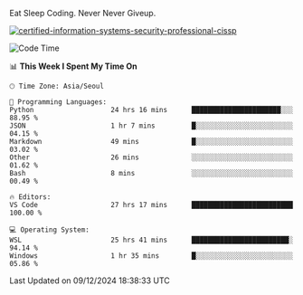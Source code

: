 Eat Sleep Coding.
Never Never Giveup.

[![certified-information-systems-security-professional-cissp](https://user-images.githubusercontent.com/44606727/157613689-acd84ec6-5f8f-4e79-89d9-a8d51f033634.png)](https://www.credly.com/badges/f394a010-85a0-450b-9136-8043af01d71c/public_url)

<!--START_SECTION:waka-->
![Code Time](http://img.shields.io/badge/Code%20Time-3%2C629%20hrs%2019%20mins-blue)

📊 **This Week I Spent My Time On** 

```text
🕑︎ Time Zone: Asia/Seoul

💬 Programming Languages: 
Python                   24 hrs 16 mins      ██████████████████████░░░   88.95 % 
JSON                     1 hr 7 mins         █░░░░░░░░░░░░░░░░░░░░░░░░   04.15 % 
Markdown                 49 mins             █░░░░░░░░░░░░░░░░░░░░░░░░   03.02 % 
Other                    26 mins             ░░░░░░░░░░░░░░░░░░░░░░░░░   01.62 % 
Bash                     8 mins              ░░░░░░░░░░░░░░░░░░░░░░░░░   00.49 % 

🔥 Editors: 
VS Code                  27 hrs 17 mins      █████████████████████████   100.00 % 

💻 Operating System: 
WSL                      25 hrs 41 mins      ████████████████████████░   94.14 % 
Windows                  1 hr 35 mins        █░░░░░░░░░░░░░░░░░░░░░░░░   05.86 % 
```


 Last Updated on 09/12/2024 18:38:33 UTC
<!--END_SECTION:waka-->
